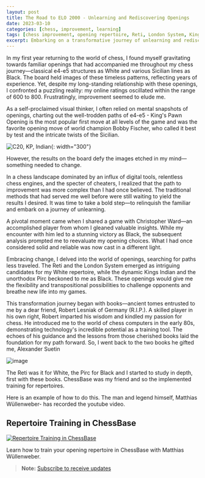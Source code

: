 ```yaml
---
layout: post
title: The Road to ELO 2000 - Unlearning and Rediscovering Openings
date: 2023-03-10
categories: [chess, improvement, learning]
tags: [chess improvement, opening repertoire, Reti, London System, Kings Indian, Pirc, chess books]
excerpt: Embarking on a transformative journey of unlearning and rediscovery, I ventured into uncharted territory to elevate my chess game and explore new openings.
---
```


In my first year returning to the world of chess, I found myself gravitating towards familiar openings that had accompanied me throughout my chess journey—classical e4-e5 structures as White and various Sicilian lines as Black. The board held images of these timeless patterns, reflecting years of experience. Yet, despite my long-standing relationship with these openings, I confronted a puzzling reality: my online ratings oscillated within the range of 600 to 800. Frustratingly, improvement seemed to elude me.

As a self-proclaimed visual thinker, I often relied on mental snapshots of openings, charting out the well-trodden paths of e4-e5 - King's Pawn Opening is the most popular first move at all levels of the game and was the favorite opening move of world champion Bobby Fischer, who called it best by test and the intricate twists of the Sicilian. 

![C20, KP, Indian](https://github.com/Egbert-Azure/egbert-azure.Github.io/assets/55332675/1a03e7af-34e3-4e7e-8303-e3f76a09aecb){: width="300"}

However, the results on the board defy the images etched in my mind—something needed to change.

In a chess landscape dominated by an influx of digital tools, relentless chess engines, and the specter of cheaters, I realized that the path to improvement was more complex than I had once believed. The traditional methods that had served me well before were still waiting to yield the results I desired. It was time to take a bold step—to relinquish the familiar and embark on a journey of unlearning.

A pivotal moment came when I shared a game with Christopher Ward—an accomplished player from whom I gleaned valuable insights. While my encounter with him led to a stunning victory as Black, the subsequent analysis prompted me to reevaluate my opening choices. What I had once considered solid and reliable was now cast in a different light.

Embracing change, I delved into the world of openings, searching for paths less traveled. The Reti and the London System emerged as intriguing candidates for my White repertoire, while the dynamic Kings Indian and the unorthodox Pirc beckoned to me as Black. These openings would give me the flexibility and transpositional possibilities to challenge opponents and breathe new life into my games.

This transformation journey began with books—ancient tomes entrusted to me by a dear friend, Robert Lesniak of Germany (R.I.P.). A skilled player in his own right, Robert imparted his wisdom and kindled my passion for chess. He introduced me to the world of chess computers in the early 80s, demonstrating technology's incredible potential as a training tool. The echoes of his guidance and the lessons from those cherished books laid the foundation for my path forward.
So, I went back to the two books he gifted me, Alexander Suetin

![image](https://github.com/Egbert-Azure/egbert-azure.Github.io/assets/55332675/460a187a-e8bd-4188-8764-3efd2c561df9)

The Reti was it for White, the Pirc for Black and I started to study in depth, first with these books.
ChessBase was my friend and so the implemented training for repertoires.

Here is an example of how to do this. The man and legend himself, Matthias Wüllenweber- has recorded the youtube video.

## Repertoire Training in ChessBase

[![Repertoire Training in ChessBase](https://img.youtube.com/vi/ZZ6idKvSNlA/maxresdefault.jpg)](https://www.youtube.com/watch?v=ZZ6idKvSNlA&t=32s)

Learn how to train your opening repertoire in ChessBase with Matthias Wüllenweber.

> **Note:** [Subscribe to receive updates](https://follow.it/senior-chess-improver?leanpub)
